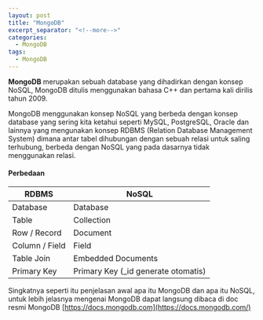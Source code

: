 ```yaml
---
layout: post
title: "MongoDB"
excerpt_separator: "<!--more-->"
categories:
  - MongoDB
tags:
  - MongoDB
---
```


**MongoDB** merupakan sebuah database yang dihadirkan dengan konsep NoSQL, MongoDB ditulis menggunakan bahasa C++ dan pertama kali dirilis tahun 2009.<!--more-->

MongoDB menggunakan konsep NoSQL yang berbeda dengan konsep database yang sering kita ketahui seperti MySQL, PostgreSQL, Oracle dan lainnya yang mengunakan konsep RDBMS (Relation Database Management System) dimana antar tabel dihubungan dengan sebuah relasi untuk saling terhubung, berbeda dengan NoSQL yang pada dasarnya tidak menggunakan relasi.

#### Perbedaan

| RDBMS            | NoSQL                               | 
| ---------------- | ----------------------------------- |
| Database         | Database                            | 
| Table            | Collection                          | 
| Row / Record     | Document                            | 
| Column / Field   | Field                               |
| Table Join       | Embedded Documents                  |
| Primary Key      | Primary Key (_id generate otomatis) |

Singkatnya seperti itu penjelasan awal apa itu MongoDB dan apa itu NoSQL, untuk lebih jelasnya mengenai MongoDB dapat langsung dibaca di doc resmi MongoDB [https://docs.mongodb.com](https://docs.mongodb.com/)